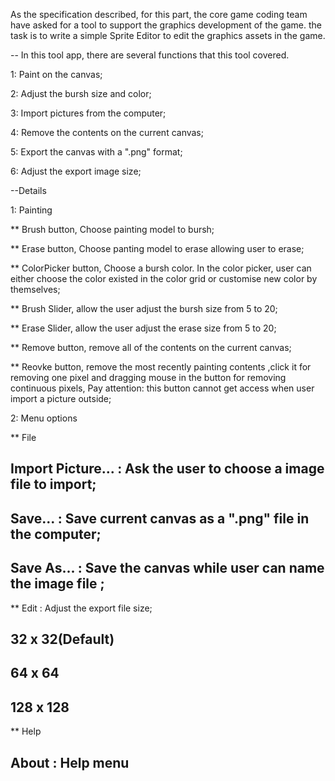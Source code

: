 As the specification described, for this part, the core game coding team have asked for a tool to support the graphics development of the game. the task is to write a simple Sprite Editor to edit the graphics assets in the game.

-- In this tool app, there are several functions that this tool covered.

1: Paint on the canvas;

2: Adjust the bursh size and color;

3: Import pictures from the computer;

4: Remove the contents on the current canvas;

5: Export the canvas with a ".png" format;

6: Adjust the export image size;

--Details

1: Painting

** Brush button, Choose painting model to bursh;

** Erase button, Choose panting model to erase allowing user to erase;

** ColorPicker button, Choose a bursh color. In the color picker, user can either choose the color existed in the color grid or customise new color
   by themselves;

** Brush Slider, allow the user adjust the bursh size from 5 to 20;

** Erase Slider, allow the user adjust the erase size from 5 to 20;

** Remove button, remove all of the contents on the current canvas;

** Reovke button, remove the most recently painting contents ,click it for removing one pixel and dragging mouse in the button for removing 
   continuous pixels, Pay attention: this button cannot get access when user import a picture outside;

2: Menu options

** File

  ## Import Picture... : Ask the user to choose a image file to import;

  ## Save...           : Save current canvas as a ".png" file in the computer;

  ## Save As...        : Save the canvas while user can name the image file ;

** Edit                : Adjust the export file size;
   
  ## 32 x 32(Default) 

  ## 64 x 64

  ## 128 x 128

** Help 
 
  ## About             : Help menu 


















